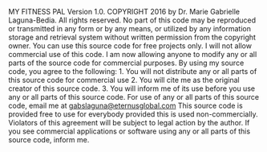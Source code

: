 MY FITNESS PAL Version 1.0.
COPYRIGHT 2016 by Dr. Marie Gabrielle Laguna-Bedia. All rights reserved. No part of this code may be reproduced or transmitted in any form or by any means, or utilized by any information storage and retrieval system without written permission from the copyright owner. You can use this source code for free projects only. I will not allow commercial use of this code. I am now allowing anyone to modify any or all parts of the source code for commercial purposes. By using my source code, you agree to the following: 1. You will not distribute any or all parts of this source code for commercial use 2. You will cite me as the original creator of this source code. 3. You will inform me of its use before you use any or all parts of this source code. For use of any or all parts of this source code, email me at gabslaguna@eternusglobal.com This source code is provided free to use for everybody provided this is used non-commercially. Violators of this agreement will be subject to legal action by the author. If you see commercial applications or software using any or all parts of this source code, inform me. 
